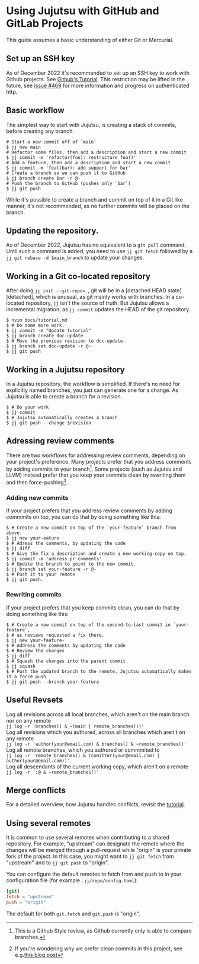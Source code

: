 # Using Jujutsu with GitHub and GitLab Projects

This guide assumes a basic understanding of either Git or Mercurial. 

## Set up an SSH key
As of December 2022 it's recommended to set up an SSH key to work with Github
projects. See [Github's Tutorial][gh]. This restriction may be lifted in the 
future, see [issue #469][http-auth] for more information and progress on authenticated http. 


## Basic workflow
The simplest way to start with Jujutsu, is creating a stack of commits, before 
creating any branch. 

```shell script
# Start a new commit off of `main`
$ jj new main
# Refactor some files, then add a description and start a new commit
$ jj commit -m 'refactor(foo): restructure foo()'
# Add a feature, then add a description and start a new commit
$ jj commit -m 'feat(bar): add support for bar'
# Create a branch so we can push it to GitHub
$ jj branch create bar -r @-
# Push the branch to GitHub (pushes only `bar`)
$ jj git push
```

While it's possible to create a branch and commit on top of it in a Git like 
manner, it's not recommended, as no further commits will be placed on the branch. 

## Updating the repository.
As of December 2022, Jujutsu has no equivalent to a `git pull` command.
Until such a command is added, you need to use `jj git fetch` followed by a 
`jj git rebase -d $main_branch` to update your changes. 

## Working in a Git co-located repository
After doing `jj init --git-repo=.`, git will be in a [detached HEAD state][detached],
which is unusual, as git mainly works with branches. 
In a co-located repository, `jj` isn't the source of truth. But Jujutsu
allows a incremental migration, as `jj commit` updates the HEAD of the git
repository. 


```shell script
$ nvim docs/tutorial.md
$ # Do some more work.
$ jj commit -m "Update tutorial"
$ jj branch create doc-update
$ # Move the previous revision to doc-update.
$ jj branch set doc-update -r @- 
$ jj git push 
```

## Working in a Jujutsu repository
In a Jujutsu repository, the workflow is simplified. If there's no need for 
explicitly named branches, you just can generate one for a change. As Jujutsu 
is able to create a branch for a revision.

```shell script
$ # Do your work
$ jj commit 
$ # Jujutsu automatically creates a branch
$ jj git push --change $revision
```

## Adressing review comments
There are two workflows for addressing review comments, depending on your 
project's preference. Many projects prefer that you address comments by adding 
commits to your branch[^1]. Some projects (such as Jujutsu and LLVM) instead 
prefer that you keep your commits clean by rewriting them and then force-pushing[^2].

### Adding new commits 
If your project prefers that you address review comments by adding commmits on 
top, you can do that by doing something like this:  
```shell script
$ # Create a new commit on top of the `your-feature` branch from above.
$ jj new your-eature
$ # Adress the comments, by updating the code
$ jj diff
$ # Give the fix a description and create a new working-copy on top.
$ jj commit -m 'address pr comments'
$ # Update the branch to point to the new commit.
$ jj branch set your-feature -r @-
$ # Push it to your remote
$ jj git push.
```

### Rewriting commits
If your project prefers that you keep commits clean, you can do that by doing 
something like this:  
```shell script
$ # Create a new commit on top of the second-to-last commit in `your-feature`,
$ # as reviews requested a fix there. 
$ jj new your-feature- 
$ # Address the comments by updating the code
$ # Review the changes
$ jj diff 
$ # Squash the changes into the parent commit
$ jj squash
$ # Push the updated branch to the remote. Jujutsu automatically makes it a force push
$ jj git push --branch your-feature
```

## Useful Revsets

Log all revisions across all local branches, which aren't on the main branch 
nor on any remote    
`jj log -r 'branches() & ~(main | remote_branches())'`  
Log all revisions which you authored, across all branches which aren't on any 
remote  
`jj log -r 'author(your@email.com) & branches() & ~remote_branches()'`  
Log all remote branches, which you authored or commmited to  
`jj log -r 'remote_branches() & (comitter(your@email.com) | author(your@email.com))'`  
Log all descendants of the current working copy, which aren't on a remote   
`jj log -r ':@ & ~remote_branches()'`

## Merge conflicts

For a detailed overview, how Jujutsu handles conflicts, revisit the [tutorial][tut].

[^1]: This is a Github Style review, as Github currently only is able to compare branches.
[^2]: If you're wondering why we prefer clean commits in this project, see e.g.[this blog post][stacked]

[detached head]: https://git-scm.com/docs/git-checkout#_detached_head
[gh]: https://docs.github.com/en/authentication/connecting-to-github-with-ssh/generating-a-new-ssh-key-and-adding-it-to-the-ssh-agent
[http-auth]: https://github.com/martinvonz/jj/issues/469 
[tut]: tutorial.md#Conflicts
[stacked]: https://jg.gg/2018/09/29/stacked-diffs-versus-pull-requests/

## Using several remotes

It is common to use several remotes when contributing to a shared repository. For example,
"upstream" can designate the remote where the changes will be merged through a pull-request
while "origin" is your private fork of the project. In this case, you might want to
`jj git fetch` from "upstream" and to `jj git push` to "origin".

You can configure the default remotes to fetch from and push to in your configuration file
(for example `.jj/repo/config.toml`):

```toml
[git]
fetch = "upstream"
push = "origin"
```

The default for both `git.fetch` and `git.push` is "origin".
